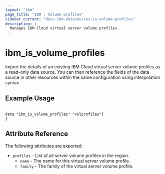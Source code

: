 ```yaml
---
layout: "ibm"
page_title: "IBM : Volume profiles"
sidebar_current: "docs-ibm-datasources-is-volume-profiles"
description: |-
  Manages IBM Cloud virtual server volume profiles.
---
```


# ibm\_is_volume_profiles

Import the details of an existing IBM Cloud virtual server volume profiles as a read-only data source. You can then reference the fields of the data source in other resources within the same configuration using interpolation syntax.


## Example Usage

```hcl

data "ibm_is_volume_profiles" "volprofiles"{
}

```

## Attribute Reference

The following attributes are exported:

* `profiles` - List of all server volume profiles in the region.
  * `name` - The name for this virtual server volume profile.
  * `family` - The family of the virtual server volume profile.

